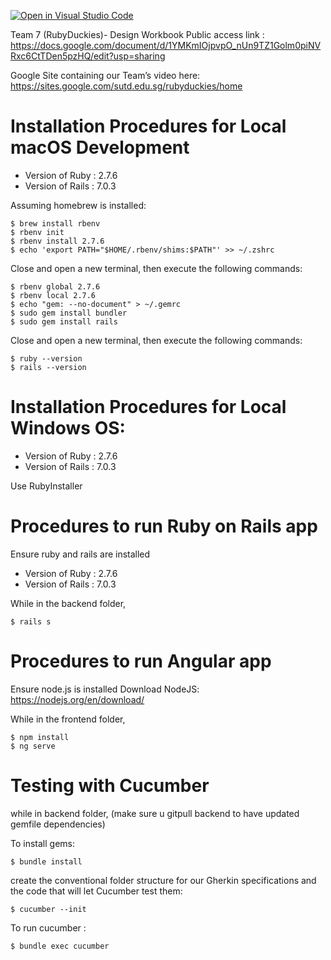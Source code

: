 [![Open in Visual Studio Code](https://classroom.github.com/assets/open-in-vscode-c66648af7eb3fe8bc4f294546bfd86ef473780cde1dea487d3c4ff354943c9ae.svg)](https://classroom.github.com/online_ide?assignment_repo_id=7913425&assignment_repo_type=AssignmentRepo)

Team 7 (RubyDuckies)- Design Workbook
Public access link : https://docs.google.com/document/d/1YMKmIOjpvpO_nUn9TZ1Golm0piNVRxc6CtTDen5pzHQ/edit?usp=sharing

Google Site containing our Team’s video here:
https://sites.google.com/sutd.edu.sg/rubyduckies/home

# Installation Procedures for Local macOS Development
- Version of Ruby : 2.7.6
- Version of Rails : 7.0.3

Assuming homebrew is installed:

```
$ brew install rbenv
$ rbenv init
$ rbenv install 2.7.6
$ echo 'export PATH="$HOME/.rbenv/shims:$PATH"' >> ~/.zshrc
```

Close and open a new terminal, then execute the following commands:

```
$ rbenv global 2.7.6
$ rbenv local 2.7.6
$ echo "gem: --no-document" > ~/.gemrc
$ sudo gem install bundler
$ sudo gem install rails
```
Close and open a new terminal, then execute the following commands:
```
$ ruby --version
$ rails --version
```
# Installation Procedures for Local Windows OS:
- Version of Ruby : 2.7.6
- Version of Rails : 7.0.3

Use RubyInstaller 

# Procedures to run Ruby on Rails app

Ensure ruby and rails are installed
- Version of Ruby : 2.7.6
- Version of Rails : 7.0.3

While in the backend folder,

```
$ rails s
```

# Procedures to run Angular app

Ensure node.js is installed
Download NodeJS: https://nodejs.org/en/download/


While in the frontend folder,

```
$ npm install
$ ng serve
```
# Testing with Cucumber 

while in backend folder, (make sure u gitpull backend to have updated gemfile dependencies)

To install gems:

```
$ bundle install  
```
create the conventional folder structure for our Gherkin specifications and the code that will let Cucumber test them:

```
$ cucumber --init
```

To run cucumber :

```
$ bundle exec cucumber
```

